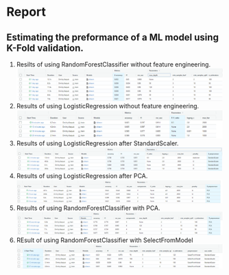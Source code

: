 # Report
## Estimating the preformance of a ML model using K-Fold validation.
1. Resilts of using RandomForestClassifier without feature engineering.<br>
![plot](./images/RF%20without%20preprocessing.png)
2. Results of using LogisticRegression without feature engineering.<br>
![plot](./images/LG%20without%20preprocessing.png)
3. Results of using LogisticRegression after StandardScaler.<br>
![plot](./images/LG%20with%20StandardScaler.png)
4. Results of using LogisticRegression after PCA.<br>
![plot](./images/LG%20with%20PCA.png)
5. Results of using RandomForestClassifier with PCA.<br>
![plot](./images/RF%20with%20PCA.png)
6. REsult of using RandomForestClassifier with SelectFromModel<br>
![plot](./images/RF%20with%20SelectFromModel.png)



